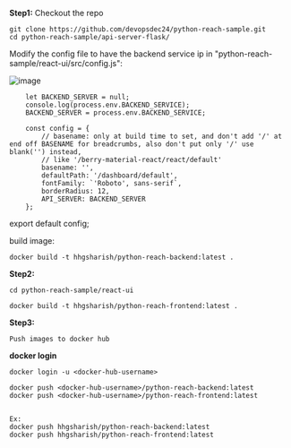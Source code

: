 
**Step1:** Checkout the repo 

    git clone https://github.com/devopsdec24/python-reach-sample.git
    cd python-reach-sample/api-server-flask/

Modify the config file  to have the backend service ip in "python-reach-sample/react-ui/src/config.js":

![image](https://github.com/user-attachments/assets/87414b9a-bddc-4491-8458-f725c7f842c3)

        let BACKEND_SERVER = null;
        console.log(process.env.BACKEND_SERVICE);
        BACKEND_SERVER = process.env.BACKEND_SERVICE;
        
        const config = {
            // basename: only at build time to set, and don't add '/' at end off BASENAME for breadcrumbs, also don't put only '/' use blank('') instead,
            // like '/berry-material-react/react/default'
            basename: '',
            defaultPath: '/dashboard/default',
            fontFamily: `'Roboto', sans-serif`,
            borderRadius: 12,
            API_SERVER: BACKEND_SERVER
        };

export default config;

build image:
    
    docker build -t hhgsharish/python-reach-backend:latest . 

**Step2:**
    
    cd python-reach-sample/react-ui
    
    docker build -t hhgsharish/python-reach-frontend:latest . 
    
**Step3:** 
    
    Push images to docker hub

**docker login**
    
    docker login -u <docker-hub-username>
    
    docker push <docker-hub-username>/python-reach-backend:latest
    docker push <docker-hub-username>/python-reach-frontend:latest

    
    Ex:
    docker push hhgsharish/python-reach-backend:latest
    docker push hhgsharish/python-reach-frontend:latest
